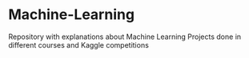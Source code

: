 # Machine-Learning
Repository with explanations about Machine Learning Projects done in different courses and Kaggle competitions
